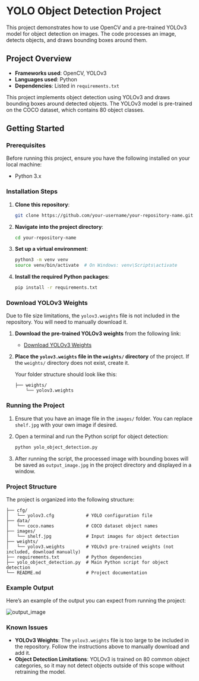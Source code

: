 
# YOLO Object Detection Project

This project demonstrates how to use OpenCV and a pre-trained YOLOv3 model for object detection on images. The code processes an image, detects objects, and draws bounding boxes around them.

## Project Overview

- **Frameworks used**: OpenCV, YOLOv3
- **Languages used**: Python
- **Dependencies**: Listed in `requirements.txt`

This project implements object detection using YOLOv3 and draws bounding boxes around detected objects. The YOLOv3 model is pre-trained on the COCO dataset, which contains 80 object classes.

## Getting Started

### Prerequisites

Before running this project, ensure you have the following installed on your local machine:

- Python 3.x

### Installation Steps

1. **Clone this repository**:

    ```bash
    git clone https://github.com/your-username/your-repository-name.git
    ```

2. **Navigate into the project directory**:

    ```bash
    cd your-repository-name
    ```

3. **Set up a virtual environment**:

    ```bash
    python3 -m venv venv
    source venv/bin/activate  # On Windows: venv\Scripts\activate
    ```

4. **Install the required Python packages**:

    ```bash
    pip install -r requirements.txt
    ```

### Download YOLOv3 Weights

Due to file size limitations, the `yolov3.weights` file is not included in the repository. You will need to manually download it.

1. **Download the pre-trained YOLOv3 weights** from the following link:
   - [Download YOLOv3 Weights](https://pjreddie.com/media/files/yolov3.weights)

2. **Place the `yolov3.weights` file in the `weights/` directory** of the project. If the `weights/` directory does not exist, create it.

   Your folder structure should look like this:

   ```
   ├── weights/
       └── yolov3.weights
   ```

### Running the Project

1. Ensure that you have an image file in the `images/` folder. You can replace `shelf.jpg` with your own image if desired.
   
2. Open a terminal and run the Python script for object detection:

    ```bash
    python yolo_object_detection.py
    ```

3. After running the script, the processed image with bounding boxes will be saved as `output_image.jpg` in the project directory and displayed in a window.

### Project Structure

The project is organized into the following structure:

```plaintext
├── cfg/
│   └── yolov3.cfg            # YOLO configuration file
├── data/
│   └── coco.names            # COCO dataset object names
├── images/
│   └── shelf.jpg             # Input images for object detection
├── weights/
│   └── yolov3.weights        # YOLOv3 pre-trained weights (not included, download manually)
├── requirements.txt          # Python dependencies
├── yolo_object_detection.py  # Main Python script for object detection
└── README.md                 # Project documentation
```

### Example Output

Here’s an example of the output you can expect from running the project:

![output_image](https://github.com/user-attachments/assets/818bb888-bfec-49a7-b27d-ce5e5bb54b05)


### Known Issues

- **YOLOv3 Weights**: The `yolov3.weights` file is too large to be included in the repository. Follow the instructions above to manually download and add it.
- **Object Detection Limitations**: YOLOv3 is trained on 80 common object categories, so it may not detect objects outside of this scope without retraining the model.

